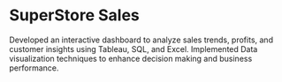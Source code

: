# SuperStore Sales
Developed an interactive dashboard to analyze sales trends, profits, and customer insights using Tableau,
 SQL, and Excel. Implemented Data visualization techniques to enhance decision making and business
 performance.
